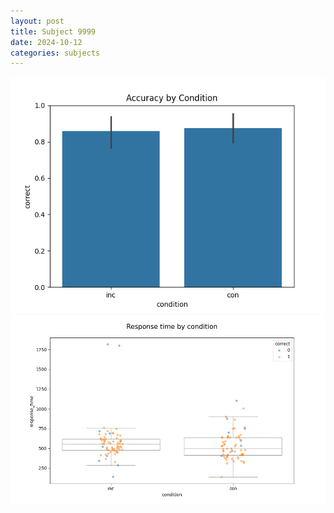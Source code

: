 ```yaml
---
layout: post
title: Subject 9999
date: 2024-10-12
categories: subjects
---
```


![](data/9999/run-2/9999_NF_acc.png)
![](data/9999/run-2/9999_NF_rt.png)
